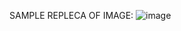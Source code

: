 SAMPLE REPLECA OF IMAGE:
![image](https://github.com/BALAJINR2023/EVENT-TASK-CSS/assets/151283720/812a4abb-fc09-470d-8e1c-83426b10da2b)
